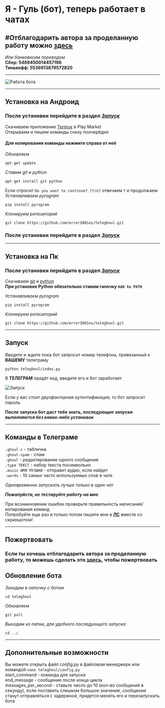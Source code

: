 # Я - Гуль (бот), теперь работает в чатах
## #Отблагодарить автора за проделанную работу можно [здесь](https://www.donationalerts.com/r/ponyal)
*Или банковксим переводом*<br>
**Сбер: 5469450014457196**<br>
**Тинькофф: 5536913879572820**<br>
___
![Работа бота](https://github.com/error1001es/teleghoul/blob/main/screenshots/bot_work.png)<br>

___
## Установка на Андроид
### После установки перейдите в раздел [*Запуск*](#Запуск)<br>

Скачиваем приложение [Termux](https://play.google.com/store/apps/details?id=com.termux) в Play Market<br>
Открываем и пишем команды снизу поочерёдно<br>

#### Для копирования команды нажмите справа от неё

*Обновляем*

	apt-get update
*Ставим git и python*

	apt-get install git python
Если спросит `Do you want to continue? [Y/n]` отвечаем `Y` и продолжаем<br>
*Устанавливаем pyrogram*

	pip install pyrogram
*Клонируем репозиторий*

	git clone https://github.com/error1001es/teleghoul.git
### После установки перейдите в раздел [*Запуск*](#Запуск)<br>

___
## Установка на Пк
### После установки перейдите в раздел [*Запуск*](#Запуск)<br>

Скачиваем [git](https://git-scm.com/downloads) и [python](https://www.python.org/downloads/)<br>
**При установке Python обязательно ставим галочку `Add to PATH`**<br>

*Устанавливаем pyrogram*

	pip install pyrogram
*Клонируем репозиторий*

	git clone https://github.com/error1001es/teleghoul.git
___
## Запуск
*Введите* и ждите пока бот запросит номер телефона, привязанный к **ВАШЕМУ** телеграму

	python teleghoul/index.py
	
В **ТЕЛЕГРАМ** придёт код, введите его и бот заработает

![Запуск](https://github.com/error1001es/teleghoul/blob/main/screenshots/startup.png)<br>

Если у вас стоит *двухфакторная аутентификация*, то бот запросит пароль<br>

**После запуска бот даст тебе знать, *последующие запуски выполняются без каких-либо установок***<br>

___
## Команды в Телеграме
`.ghoul-c` - табличка<br>
`.ghoul-spam` - спам<br>
`.ghoul` - редактирование одного сообщения<br>
`.type ТЕКСТ` - набор текста посимвольно<br>
`.music ИМЯ МУЗЫКИ` - отправит аудио, если найдет<br>
`.words` - 10 самых часто используемых слов в чате<br>

*Одновременно запускать лучше только в один чат*<br>

***Пожалуйста, не тестируйте работу на мне***<br>

При возникновении ошибок проверьте правильность написания/копирования команд<br>
Попробуйте еще раз и только потом пишите мне в [**ЛС**](https://t.me/ghoul4s) вместе со скриншотом!

___
## Пожертвовать
### Если ты хочешь отблагодарить автора за проделанную работу, то можешь сделать это [здесь](https://www.donationalerts.com/r/ponyal), чтобы пожертвовать


## Обновление бота
*Заходим в папочку с ботом*

	cd teleghoul
	
*Обновляем*	

	git pull
	
*Выходим из папки, для удобного последующего запуска*

	cd ../
	
___
## Дополнительные возможности
Вы можете открыть файл *config.py* в файловом менеджере или командой `nano teleghoul/config.py`<br>
start_command - команда для запуска<br>
end_message - сообщение после конца цикла<br>
messages_per_second - ставьте число до 10 (кол-во сообщений в секунду), если поставить слишком большое значение, сообщения станут отправляться с задержкой, придется менять его и перезапускать бота

